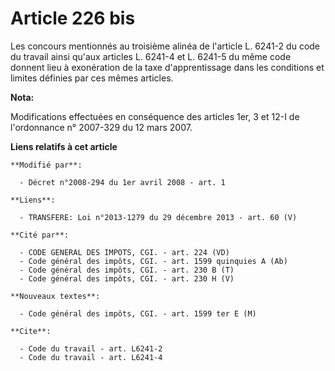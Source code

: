 # Article 226 bis

Les concours mentionnés au troisième alinéa de l'article L. 6241-2 du code du travail ainsi qu'aux articles L. 6241-4 et L.
6241-5 du même code donnent lieu à exonération de la taxe d'apprentissage dans les conditions et limites définies par ces
mêmes articles.

**Nota:**

Modifications effectuées en conséquence des articles 1er, 3 et 12-I de l'ordonnance n° 2007-329 du 12 mars 2007.

**Liens relatifs à cet article**

	**Modifié par**:

	  - Décret n°2008-294 du 1er avril 2008 - art. 1

	**Liens**:

	  - TRANSFERE: Loi n°2013-1279 du 29 décembre 2013 - art. 60 (V)

	**Cité par**:

	  - CODE GENERAL DES IMPOTS, CGI. - art. 224 (VD)
	  - Code général des impôts, CGI. - art. 1599 quinquies A (Ab)
	  - Code général des impôts, CGI. - art. 230 B (T)
	  - Code général des impôts, CGI. - art. 230 H (V)

	**Nouveaux textes**:

	  - Code général des impôts, CGI. - art. 1599 ter E (M)

	**Cite**:

	  - Code du travail - art. L6241-2
	  - Code du travail - art. L6241-4

